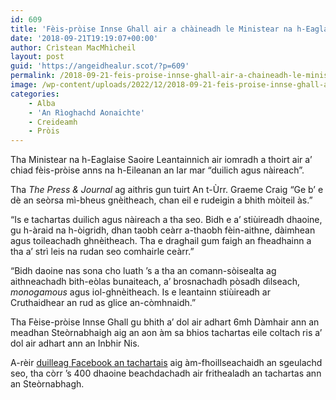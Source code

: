 ```yaml
---
id: 609
title: 'Fèis-pròise Innse Ghall air a chàineadh le Ministear na h-Eaglaise Saoire Leantainnich'
date: '2018-09-21T19:19:07+00:00'
author: Crìstean MacMhìcheil
layout: post
guid: 'https://angeidhealur.scot/?p=609'
permalink: /2018-09-21-feis-proise-innse-ghall-air-a-chaineadh-le-ministear-na-h-eaglaise-saoire-leantainnich/
image: /wp-content/uploads/2022/12/2018-09-21-feis-proise-innse-ghall-air-a-chaineadh-le-ministear-na-h-eaglaise-saoire-leantainnich.webp
categories:
    - Alba
    - 'An Rìoghachd Aonaichte'
    - Creideamh
    - Pròis
---
```


Tha Ministear na h-Eaglaise Saoire Leantainnich air iomradh a thoirt air a’ chiad fèis-pròise anns na h-Eileanan an Iar mar “duilich agus nàireach”.

Tha *The Press &amp; Journal* ag aithris gun tuirt An t-Ùrr. Graeme Craig “Ge b’ e dè an seòrsa mì-bheus gnèitheach, chan eil e rudeigin a bhith mòiteil às.”

“Is e tachartas duilich agus nàireach a tha seo. Bidh e a’ stiùireadh dhaoine, gu h-àraid na h-òigridh, dhan taobh ceàrr a-thaobh fèin-aithne, dàimhean agus toileachadh ghnèitheach. Tha e draghail gum faigh an fheadhainn a tha a’ strì leis na rudan seo comhairle ceàrr.”

“Bidh daoine nas sona cho luath ’s a tha an comann-sòisealta ag aithneachadh bith-eòlas bunaiteach, a’ brosnachadh pòsadh dìlseach, *monogamous* agus iol-ghnèitheach. Is e leantainn stiùireadh ar Cruthaidhear an rud as glice an-còmhnaidh.”

Tha Fèise-pròise Innse Ghall gu bhith a’ dol air adhart 6mh Dàmhair ann an meadhan Steòrnabhaigh aig an aon àm sa bhios tachartas eile coltach ris a’ dol air adhart ann an Inbhir Nis.

A-rèir [duilleag Facebook an tachartais](https://www.facebook.com/HebrideanPride/) aig àm-fhoillseachaidh an sgeulachd seo, tha còrr ’s 400 dhaoine beachdachadh air frithealadh an tachartas ann an Steòrnabhagh.
